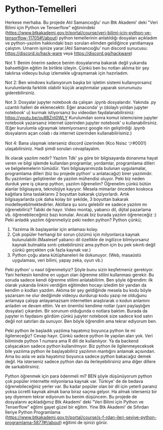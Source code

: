 # Python-Temelleri
Herkese merhaba. Bu projede Atıl Samancıoğlu' nun Btk Akademi' deki "Veri Bilimi için Python ve Tenserflow" eğtimindeki (https://www.btkakademi.gov.tr/portal/course/veri-bilimi-icin-python-ve-tensorflow-11705#!/about) python temellerinin anlatıldığı dosyaları açıkladım ve python-yazılım hakkındaki bazı soruları elimden geldiğince yanıtlamaya çalıştım. Umarım işinize yarar.(Atıl Samancıoğlu' nun discord sunucusu:  https://discord.io/hack-ware veya https://discord.gg/hackware)

Not 1: Benim önerim sadece benim dosyalarıma bakarak değil yukarıda bahsettiğim eğitim ile birlikte izleyin. Çünkü ben bu notları aklıma bir şey takılırsa videoyu bulup izlemekle uğraşmamak için hazırladım.

Not 2: Ben windows kullanıyorum başka bir işletim sistemi kullanıyorsanız kurulumlarda farklılık olabilir küçük araştırmalar yaparak sorununuzu giderebilirsiniz.

Not 3: Dosyalar jupyter notebook da çalışan .ipynb dosyalarıdır. Yakında .py uzantılı halleri de eklenecektir. Eğer anaconda' yı (dolaylı yoldan jupyter notebook' u) kurmak istiyorsanız bu videodan faydalanabilirsiniz: https://youtu.be/ou8BZnt0WLY Kurulumdan sonra komut istemcisine jupyter notebook yazarsanız internet üzerinden jupyter notebook' u kullanabilirsiniz. (Eğer kurulumla uğraşmak istemiyorsanız google nin geliştirdiği .ipynb dosyalarını açan colab ı da internet üzerinden kullanabilirisiniz.)

Not 4: Bana ulaşmak isterseniz discord üzerinden (Kco Nsisc ツ#0001) ulaşabilirsiniz. Hadi şimdi soruları cevaplayalım.

İlk olarak yazılım nedir? Yazılım Tdk' ya göre bir bilgisayarda donanıma hayat veren ve bilgi işlemde kullanılan programlar, yordamlar, programlama dilleri ve belgelemelerin tümüdür. Yani bilgisayarımızda bulunan uygulamalar, programlama dilleri (biz bu projede python' u anlatacağız) birer yazılımdır. Bu yazılımları geliştirenler de yazılım mühendisi oluyor. 
Peki biz neden durduk yere iş çıkarıp python, yazılım öğrenelim? Öğrenelim çünkü bütün alanlar bilgisayara, teknolojiye kayıyor. Mesela mimarlar önceden koskoca kağıtlara bina taslaklarını 2 boyuttan bakarak çiziyorlardı. Artık bilgisayarlarda çok daha kolay bir şekilde, 3 boyuttan bakarak modelleyebilmektedirler. Aklıllara şu soru gelebilir ee sadece yazılım mı öğrenebiliriz? Tabiki de hayır. Video montajı, yabancı dil, dijital pazarlama vb. öğrenebileceğmiz bazı konular. Ancak biz burada yazılım öğreneceğiz :) 
Peki anladık yazılım öğrenmeliyiz peki neden python? Python çünkü;
1) Yazılıma ilk başlayanlar için anlaması kolay.
2) Çok popüler herhangi bir sorun çözümü için milyonlarca kaynak bulunulabilir.(Maalesef yabancı dil özellikle de ingilizce bilmiyorsanız kaynak bulmakta sııntı çekebilirsiniz ama python için bu pek sıkıntı değil çünkü gerçekten çok fazla kaynak var.)
3) Python çoğu alana kütüphaneleri ile dokunuyor. (Web, masaüstü uygulaması, veri bilimi, yapay zeka, oyun vb.)

Peki python' u nasıl öğrenmeliyiz? Şöyle bunu sizin keşfetmeniz gerekiyor. Yani herkesin kendine en uygun olan öğrenme stilini kullanması gerekir. Bu soruda sadece kendi öğrenme stilimi anlatabilirim. Ben şöyle öğrendim: ilk olarak yukarıda linkini verdiğim eğitimden hocayı izledim bir yandan da kendim o kodları yazdım. Aklıma bir şey geldiğinde mesela bu kodu böyle yazarsam ne olur dedğimde videoyu durdurup kodu yazıp ne olduğunu anlamaya çalışıp anlayamazsam internetten araştırarak o kodun anlamını anladım ve devam ettim. Ve en önemlisi kendime notlar (yani paylaştığım dosyalar) çıkardım. Bir sorunum olduğunda o notlara baktım. Burada da jupyter in faydasını gördüm çünkü jupyter notebook size sadece kod satırı değil not satırları da sunuyor. Ben böyle öğrendim ama tekrar ediyorum ben. 

Peki python ile başladık yazılıma hayatımız boyunca python ile mi ilgileneceğiz? Cevap hayır. Çünkü sadece python ile yapılan alan yok. Veri biliminde python 1 numara ama R dili de kullanılıyor. Ya da backend çalışacaksın sadece python kullanılmıyor. Biz python ile ilgilenmeyeceksek bile yazılıma python ile başlayabiliriz yazılımın mantığını anlamak açısından. Ama bu asla ve asla hayatımız boyunca sadece python bakacağız demek değil. Ha isterseniz sadece python dan da ilerleyebilirsiniz ama diğer dillere de sarkabilirsiniz.

Python öğrenmek için para ödenmeli mi? BEN şöyle düşünüyorum python çok popüler internette milyonlarsa kaynak var. Türkiye' de de bedava öğrenebileceğiniz yerler var. Bu kadar popüler olan bir dil için yeterli paranız yoksa ücretli kaynak almak bana biraz saçma gelyor. Ha almak isterseniz bir şey diyemem tekrar ediyorum bu benim düşüncem. Bu projede de dosyalarını açıkladığımız Btk Akademi' deki "Veri Bilimi için Python ve Tenserflow" eğtimi gayet güzel bir eğitim. Yine Btk Akademi' de Sıfırdan İleriye Python Programlama (https://www.btkakademi.gov.tr/portal/course/s-f-rdan-ileri-seviye-python-programlama-5877#!/about) eğitimi de işinizi görür.
